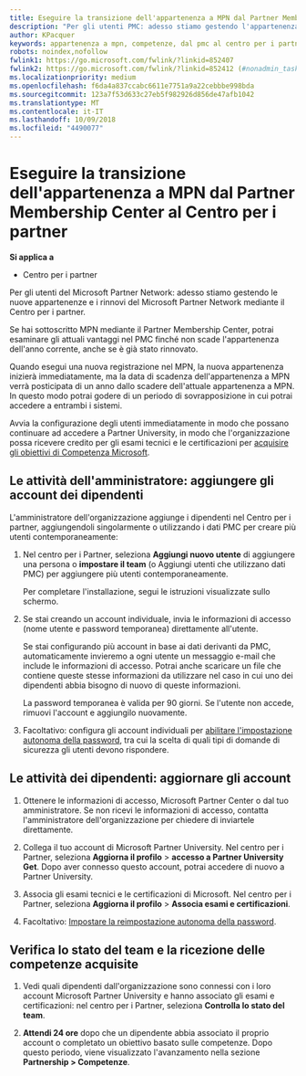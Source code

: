 ```yaml
---
title: Eseguire la transizione dell'appartenenza a MPN dal Partner Membership Center al Centro per i partner
description: "Per gli utenti PMC: adesso stiamo gestendo l'appartenenza a MPN mediante il Centro per i partner. Ecco le operazioni che puoi effettuare."
author: KPacquer
keywords: appartenenza a mpn, competenze, dal pmc al centro per i partner
robots: noindex,nofollow
fwlink1: https://go.microsoft.com/fwlink/?linkid=852407
fwlink2: https://go.microsoft.com/fwlink/?linkid=852412 (#nonadmin_tasks)
ms.localizationpriority: medium
ms.openlocfilehash: f6da4a837ccabc6611e7751a9a22cebbbe998bda
ms.sourcegitcommit: 123a7f53d633c27eb5f982926d856de47afb1042
ms.translationtype: MT
ms.contentlocale: it-IT
ms.lasthandoff: 10/09/2018
ms.locfileid: "4490077"
---
```

# <a name="transition-your-mpn-membership-from-partner-membership-center-to-partner-center"></a>Eseguire la transizione dell'appartenenza a MPN dal Partner Membership Center al Centro per i partner

**Si applica a**
-  Centro per i partner

Per gli utenti del Microsoft Partner Network: adesso stiamo gestendo le nuove appartenenze e i rinnovi del Microsoft Partner Network mediante il Centro per i partner.  

Se hai sottoscritto MPN mediante il Partner Membership Center, potrai esaminare gli attuali vantaggi nel PMC finché non scade l'appartenenza dell'anno corrente, anche se è già stato rinnovato. 

Quando esegui una nuova registrazione nel MPN, la nuova appartenenza inizierà immediatamente, ma la data di scadenza dell'appartenenza a MPN verrà posticipata di un anno dallo scadere dell'attuale appartenenza a MPN. In questo modo potrai godere di un periodo di sovrapposizione in cui potrai accedere a entrambi i sistemi.

Avvia la configurazione degli utenti immediatamente in modo che possano continuare ad accedere a Partner University, in modo che l'organizzazione possa ricevere credito per gli esami tecnici e le certificazioni per [acquisire gli obiettivi di Competenza Microsoft](competencies.md). 

## <a name="admin-tasks-add-employee-accounts"></a>Le attività dell'amministratore: aggiungere gli account dei dipendenti

L'amministratore dell'organizzazione aggiunge i dipendenti nel Centro per i partner, aggiungendoli singolarmente o utilizzando i dati PMC per creare più utenti contemporaneamente:

1.  Nel centro per i Partner, seleziona **Aggiungi nuovo utente** di aggiungere una persona o **impostare il team** (o Aggiungi utenti che utilizzano dati PMC) per aggiungere più utenti contemporaneamente.
    
    Per completare l'installazione, segui le istruzioni visualizzate sullo schermo.

2.  Se stai creando un account individuale, invia le informazioni di accesso (nome utente e password temporanea) direttamente all'utente.

    Se stai configurando più account in base ai dati derivanti da PMC, automaticamente invieremo a ogni utente un messaggio e-mail che include le informazioni di accesso. Potrai anche scaricare un file che contiene queste stesse informazioni da utilizzare nel caso in cui uno dei dipendenti abbia bisogno di nuovo di queste informazioni.

    La password temporanea è valida per 90 giorni. Se l'utente non accede, rimuovi l'account e aggiungilo nuovamente.

3.  Facoltativo: configura gli account individuali per [abilitare l'impostazione autonoma della password](https://docs.microsoft.com/azure/active-directory/active-directory-passwords-getting-started), tra cui la scelta di quali tipi di domande di sicurezza gli utenti devono rispondere. 

## <a href="" id="nonadmin_tasks"></a> Le attività dei dipendenti: aggiornare gli account

1.  Ottenere le informazioni di accesso, Microsoft Partner Center o dal tuo amministratore. Se non ricevi le informazioni di accesso, contatta l'amministratore dell'organizzazione per chiedere di inviartele direttamente. 

2.  Collega il tuo account di Microsoft Partner University. Nel centro per i Partner, seleziona **Aggiorna il profilo** > **accesso a Partner University Get**.  Dopo aver connesso questo account, potrai accedere di nuovo a Partner University.

3.  Associa gli esami tecnici e le certificazioni di Microsoft. Nel centro per i Partner, seleziona **Aggiorna il profilo** > **Associa esami e certificazioni**. 

4.  Facoltativo: [Impostare la reimpostazione autonoma della password](https://docs.microsoft.com/en-us/azure/active-directory/active-directory-passwords-update-your-own-password).

## <a name="checking-team-status-and-receiving-competency-achievements"></a>Verifica lo stato del team e la ricezione delle competenze acquisite

1.  Vedi quali dipendenti dall'organizzazione sono connessi con i loro account Microsoft Partner University e hanno associato gli esami e certificazioni: nel centro per i Partner, seleziona **Controlla lo stato del team**.

2.  **Attendi 24 ore** dopo che un dipendente abbia associato il proprio account o completato un obiettivo basato sulle competenze. Dopo questo periodo, viene visualizzato l'avanzamento nella sezione **Partnership > Competenze**.
